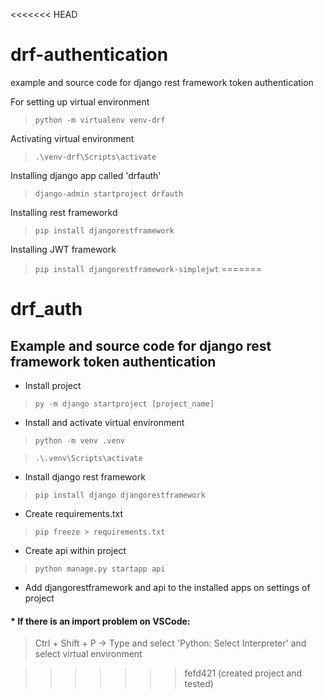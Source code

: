 <<<<<<< HEAD
# drf-authentication
example and source code for django rest framework token authentication


For setting up virtual environment

> `python -m virtualenv venv-drf`

Activating virtual environment

> `.\venv-drf\Scripts\activate`

Installing django app called 'drfauth'

> `django-admin startproject drfauth`

Installing rest frameworkd

> `pip install djangorestframework`

Installing JWT framework

> `pip install djangorestframework-simplejwt`
=======
# drf_auth

## Example and source code for django rest framework token authentication


* Install project
> `py -m django startproject [project_name]`

* Install and activate virtual environment
> `python -m venv .venv`

> `.\.venv\Scripts\activate`

* Install django rest framework
>`pip install django djangorestframework`

* Create requirements.txt
> `pip freeze > requirements.txt`

* Create api within project
> `python manage.py startapp api`

* Add djangorestframework and api to the installed apps on settings of project

#### * If there is an import problem on VSCode:
> Ctrl + Shift + P -> Type and select 'Python: Select Interpreter' and select virtual environment


>>>>>>> fefd421 (created project and tested)
